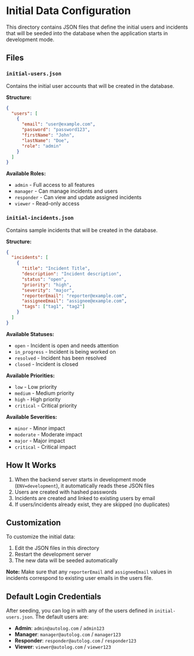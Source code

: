 # Initial Data Configuration

This directory contains JSON files that define the initial users and incidents that will be seeded into the database when the application starts in development mode.

## Files

### `initial-users.json`
Contains the initial user accounts that will be created in the database.

**Structure:**
```json
{
  "users": [
    {
      "email": "user@example.com",
      "password": "password123",
      "firstName": "John",
      "lastName": "Doe",
      "role": "admin"
    }
  ]
}
```

**Available Roles:**
- `admin` - Full access to all features
- `manager` - Can manage incidents and users
- `responder` - Can view and update assigned incidents
- `viewer` - Read-only access

### `initial-incidents.json`
Contains sample incidents that will be created in the database.

**Structure:**
```json
{
  "incidents": [
    {
      "title": "Incident Title",
      "description": "Incident description",
      "status": "open",
      "priority": "high",
      "severity": "major",
      "reporterEmail": "reporter@example.com",
      "assigneeEmail": "assignee@example.com",
      "tags": ["tag1", "tag2"]
    }
  ]
}
```

**Available Statuses:**
- `open` - Incident is open and needs attention
- `in_progress` - Incident is being worked on
- `resolved` - Incident has been resolved
- `closed` - Incident is closed

**Available Priorities:**
- `low` - Low priority
- `medium` - Medium priority
- `high` - High priority
- `critical` - Critical priority

**Available Severities:**
- `minor` - Minor impact
- `moderate` - Moderate impact
- `major` - Major impact
- `critical` - Critical impact

## How It Works

1. When the backend server starts in development mode (`ENV=development`), it automatically reads these JSON files
2. Users are created with hashed passwords
3. Incidents are created and linked to existing users by email
4. If users/incidents already exist, they are skipped (no duplicates)

## Customization

To customize the initial data:

1. Edit the JSON files in this directory
2. Restart the development server
3. The new data will be seeded automatically

**Note:** Make sure that any `reporterEmail` and `assigneeEmail` values in incidents correspond to existing user emails in the users file.

## Default Login Credentials

After seeding, you can log in with any of the users defined in `initial-users.json`. The default users are:

- **Admin**: `admin@autolog.com` / `admin123`
- **Manager**: `manager@autolog.com` / `manager123`
- **Responder**: `responder@autolog.com` / `responder123`
- **Viewer**: `viewer@autolog.com` / `viewer123` 